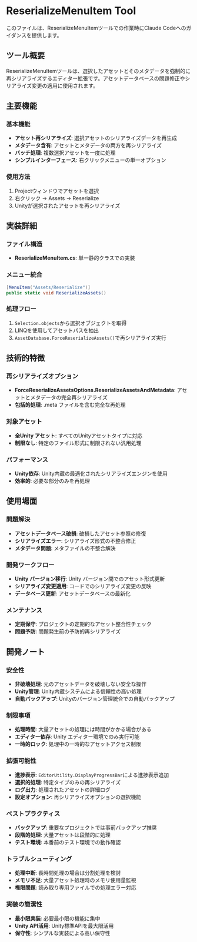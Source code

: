 # ReserializeMenuItem Tool

このファイルは、ReserializeMenuItemツールでの作業時にClaude Codeへのガイダンスを提供します。

## ツール概要

ReserializeMenuItemツールは、選択したアセットとそのメタデータを強制的に再シリアライズするエディター拡張です。アセットデータベースの問題修正やシリアライズ変更の適用に使用されます。

## 主要機能

### 基本機能
- **アセット再シリアライズ**: 選択アセットのシリアライズデータを再生成
- **メタデータ含有**: アセットとメタデータの両方を再シリアライズ
- **バッチ処理**: 複数選択アセットを一度に処理
- **シンプルインターフェース**: 右クリックメニューの単一オプション

### 使用方法
1. Projectウィンドウでアセットを選択
2. 右クリック → Assets → Reserialize
3. Unityが選択されたアセットを再シリアライズ

## 実装詳細

### ファイル構造
- **ReserializeMenuItem.cs**: 単一静的クラスでの実装

### メニュー統合
```csharp
[MenuItem("Assets/Reserialize")]
public static void ReserializeAssets()
```

### 処理フロー
1. `Selection.objects`から選択オブジェクトを取得
2. LINQを使用してアセットパスを抽出
3. `AssetDatabase.ForceReserializeAssets()`で再シリアライズ実行

## 技術的特徴

### 再シリアライズオプション
- **ForceReserializeAssetsOptions.ReserializeAssetsAndMetadata**: アセットとメタデータの完全再シリアライズ
- **包括的処理**: .meta ファイルを含む完全な再処理

### 対象アセット
- **全Unity アセット**: すべてのUnityアセットタイプに対応
- **制限なし**: 特定のファイル形式に制限されない汎用処理

### パフォーマンス
- **Unity依存**: Unity内蔵の最適化されたシリアライズエンジンを使用
- **効率的**: 必要な部分のみを再処理

## 使用場面

### 問題解決
- **アセットデータベース破損**: 破損したアセット参照の修復
- **シリアライズエラー**: シリアライズ形式の不整合修正
- **メタデータ問題**: メタファイルの不整合解決

### 開発ワークフロー
- **Unity バージョン移行**: Unity バージョン間でのアセット形式更新
- **シリアライズ変更適用**: コードでのシリアライズ変更の反映
- **データベース更新**: アセットデータベースの最新化

### メンテナンス
- **定期保守**: プロジェクトの定期的なアセット整合性チェック
- **問題予防**: 問題発生前の予防的再シリアライズ

## 開発ノート

### 安全性
- **非破壊処理**: 元のアセットデータを破壊しない安全な操作
- **Unity管理**: Unity内蔵システムによる信頼性の高い処理
- **自動バックアップ**: Unityのバージョン管理統合での自動バックアップ

### 制限事項
- **処理時間**: 大量アセットの処理には時間がかかる場合がある
- **エディター依存**: Unity エディター環境でのみ実行可能
- **一時的ロック**: 処理中の一時的なアセットアクセス制限

### 拡張可能性
- **進捗表示**: `EditorUtility.DisplayProgressBar`による進捗表示追加
- **選択的処理**: 特定タイプのみの再シリアライズ
- **ログ出力**: 処理されたアセットの詳細ログ
- **設定オプション**: 再シリアライズオプションの選択機能

### ベストプラクティス
- **バックアップ**: 重要なプロジェクトでは事前バックアップ推奨
- **段階的処理**: 大量アセットは段階的に処理
- **テスト環境**: 本番前のテスト環境での動作確認

### トラブルシューティング
- **処理中断**: 長時間処理の場合は分割処理を検討
- **メモリ不足**: 大量アセット処理時のメモリ使用量監視
- **権限問題**: 読み取り専用ファイルでの処理エラー対応

### 実装の簡潔性
- **最小限実装**: 必要最小限の機能に集中
- **Unity API活用**: Unity標準APIを最大限活用
- **保守性**: シンプルな実装による高い保守性